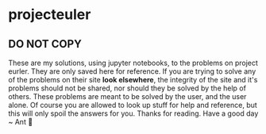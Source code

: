 # projecteuler
## DO NOT COPY
These are my solutions, using jupyter notebooks, to the 
problems on project eurler. They are only saved here
for reference. If you are trying to solve any of the 
problems on their site **look elsewhere**, the integrity 
of the site and it's problems should not be shared, nor 
should they be solved by the help of others. These 
problems are meant to be solved by the user, and the user 
alone. Of course you are allowed to look up stuff for help
and reference, but this will only spoil the answers for 
you. Thanks for reading. Have a good day ~ Ant 🐜
